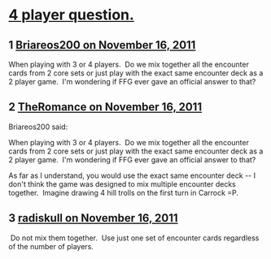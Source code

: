 # [4 player question.](https://community.fantasyflightgames.com/topic/56366-4-player-question/)

## 1 [Briareos200 on November 16, 2011](https://community.fantasyflightgames.com/topic/56366-4-player-question/?do=findComment&comment=556722)

When playing with 3 or 4 players.  Do we mix together all the encounter cards from 2 core sets or just play with the exact same encounter deck as a 2 player game.  I'm wondering if FFG ever gave an official answer to that?

## 2 [TheRomance on November 16, 2011](https://community.fantasyflightgames.com/topic/56366-4-player-question/?do=findComment&comment=556724)

Briareos200 said:

When playing with 3 or 4 players.  Do we mix together all the encounter cards from 2 core sets or just play with the exact same encounter deck as a 2 player game.  I'm wondering if FFG ever gave an official answer to that?



As far as I understand, you would use the exact same encounter deck -- I don't think the game was designed to mix multiple encounter decks together.  Imagine drawing 4 hill trolls on the first turn in Carrock =P.  

## 3 [radiskull on November 16, 2011](https://community.fantasyflightgames.com/topic/56366-4-player-question/?do=findComment&comment=556741)

 Do not mix them together.  Use just one set of encounter cards regardless of the number of players.

